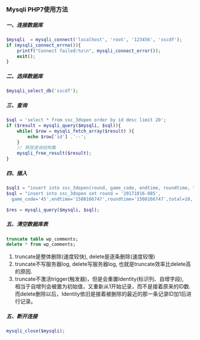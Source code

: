 ### Mysqli PHP7使用方法

##### 一、连接数据库
```php
$mysqli  = mysqli_connect('localhost', 'root', '123456', 'sscdf');
if (mysqli_connect_errno()){
    printf("Connect failed:%s\n", mysqli_connect_error());
    exit();
}
```

##### 二、选择数据库
```php
$mysqli_select_db('sscdf');
```

##### 三、查询
```php
$sql = 'select * from ssc_3dopen order by id desc limit 20';
if ($result = mysqli_query($mysqli, $sql)){
    while( $row = mysqli_fetch_array($result) ){
        echo $row['id'] .'--';
    }
    // 释放查询结构集
    mysqli_free_result($result);
}
```
##### 四、插入
```php
$sql1 = "insert into ssc_3dopen(round, game_code, endtime, roundtime, total, passed )values('20171016-084', '45', '1508166747','1508166747', 10, 0 )";
$sql = "insert into ssc_3dopen set round = '20171016-085',
  game_code='45',endtime='1508166747',roundtime='1508166747',total=10, passed=0";

$res = mysqli_query($mysqli, $sql);
```
##### 五、清空数据库表
```sql
truncate table wp_comments;
delete * from wp_comments;
```
1. truncate是整体删除(速度较快), delete是逐条删除(速度较慢)  
2. truncate不写服务器log, delete写服务器log, 也就是truncate效率比delete高的原因.  
3. truncate不激活trigger(触发器)，但是会重置Identity(标识列、自增字段),  
   相当于自增列会被置为初始值，又重新从1开始记录，而不是接着原来的ID数.  
   而delete删除以后，Identity依旧是接着被删除的最近的那一条记录ID加1后进行记录。
##### 五、断开连接
```php
mysqli_close($mysqli);
```




